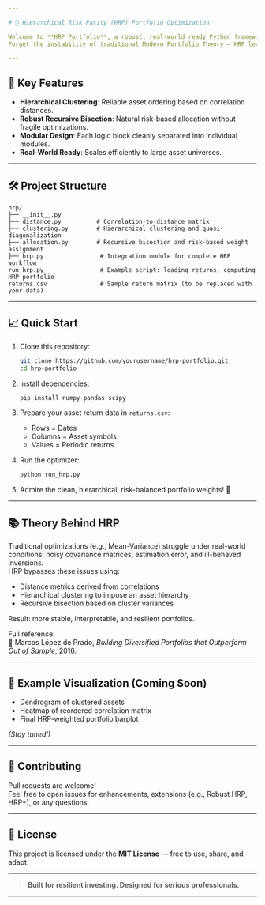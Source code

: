```yaml
---

# 🎯 Hierarchical Risk Parity (HRP) Portfolio Optimization

Welcome to **HRP Portfolio**, a robust, real-world ready Python framework implementing the cutting-edge **Hierarchical Risk Parity** methodology for portfolio allocation.  
Forget the instability of traditional Modern Portfolio Theory — HRP leverages clustering, hierarchy, and smart bisection for resilient asset allocation without inverting noisy covariance matrices.

---
```


## 🚀 Key Features
- **Hierarchical Clustering**: Reliable asset ordering based on correlation distances.
- **Robust Recursive Bisection**: Natural risk-based allocation without fragile optimizations.
- **Modular Design**: Each logic block cleanly separated into individual modules.
- **Real-World Ready**: Scales efficiently to large asset universes.

---

## 🛠️ Project Structure
```
hrp/
├── __init__.py
├── distance.py          # Correlation-to-distance matrix
├── clustering.py        # Hierarchical clustering and quasi-diagonalization
├── allocation.py        # Recursive bisection and risk-based weight assignment
├── hrp.py                # Integration module for complete HRP workflow
run_hrp.py                # Example script: loading returns, computing HRP portfolio
returns.csv               # Sample return matrix (to be replaced with your data)
```

---

## 📈 Quick Start

1. Clone this repository:
   ```bash
   git clone https://github.com/yourusername/hrp-portfolio.git
   cd hrp-portfolio
   ```

2. Install dependencies:
   ```bash
   pip install numpy pandas scipy
   ```

3. Prepare your asset return data in `returns.csv`:
   - Rows = Dates
   - Columns = Asset symbols
   - Values = Periodic returns

4. Run the optimizer:
   ```bash
   python run_hrp.py
   ```

5. Admire the clean, hierarchical, risk-balanced portfolio weights! 🚀

---

## 📚 Theory Behind HRP
Traditional optimizations (e.g., Mean-Variance) struggle under real-world conditions: noisy covariance matrices, estimation error, and ill-behaved inversions.  
HRP bypasses these issues using:
- Distance metrics derived from correlations
- Hierarchical clustering to impose an asset hierarchy
- Recursive bisection based on cluster variances

Result: more stable, interpretable, and resilient portfolios.

Full reference:  
📖 Marcos López de Prado, *Building Diversified Portfolios that Outperform Out of Sample*, 2016.

---

## 🎨 Example Visualization (Coming Soon)
- Dendrogram of clustered assets
- Heatmap of reordered correlation matrix
- Final HRP-weighted portfolio barplot

*(Stay tuned!)*

---

## 🤝 Contributing
Pull requests are welcome!  
Feel free to open issues for enhancements, extensions (e.g., Robust HRP, HRP+), or any questions.

---

## 📜 License
This project is licensed under the **MIT License** — free to use, share, and adapt.

---

> **Built for resilient investing. Designed for serious professionals.**

---

